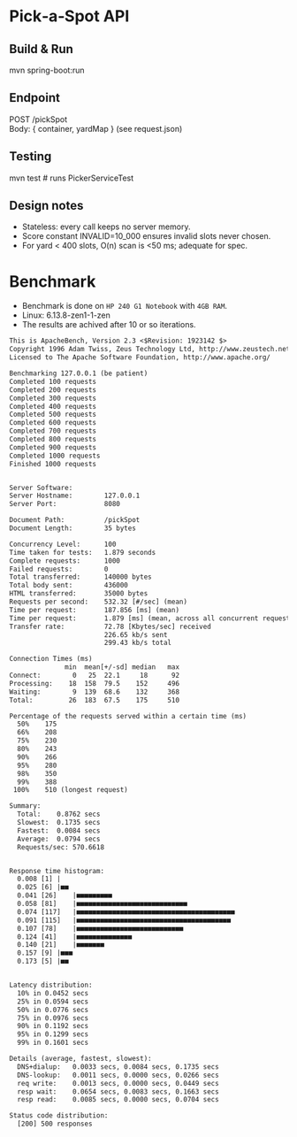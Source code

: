 # Pick‑a‑Spot API	
## Build & Run	
mvn spring-boot:run	
## Endpoint	
POST /pickSpot	
Body: { container, yardMap }  (see request.json)	
## Testing	
mvn test   # runs PickerServiceTest	
## Design notes	
- Stateless: every call keeps no server memory.	
- Score constant INVALID=10_000 ensures invalid slots never chosen.	
- For yard < 400 slots, O(n) scan is <50 ms; adequate for spec.	
# Benchmark
- Benchmark is done on `HP 240 G1 Notebook` with `4GB RAM`.
- Linux: 6.13.8-zen1-1-zen
- The results are achived after 10 or so iterations.
```txt
This is ApacheBench, Version 2.3 <$Revision: 1923142 $>
Copyright 1996 Adam Twiss, Zeus Technology Ltd, http://www.zeustech.net/
Licensed to The Apache Software Foundation, http://www.apache.org/

Benchmarking 127.0.0.1 (be patient)
Completed 100 requests
Completed 200 requests
Completed 300 requests
Completed 400 requests
Completed 500 requests
Completed 600 requests
Completed 700 requests
Completed 800 requests
Completed 900 requests
Completed 1000 requests
Finished 1000 requests


Server Software:
Server Hostname:        127.0.0.1
Server Port:            8080

Document Path:          /pickSpot
Document Length:        35 bytes

Concurrency Level:      100
Time taken for tests:   1.879 seconds
Complete requests:      1000
Failed requests:        0
Total transferred:      140000 bytes
Total body sent:        436000
HTML transferred:       35000 bytes
Requests per second:    532.32 [#/sec] (mean)
Time per request:       187.856 [ms] (mean)
Time per request:       1.879 [ms] (mean, across all concurrent requests)
Transfer rate:          72.78 [Kbytes/sec] received
                        226.65 kb/s sent
                        299.43 kb/s total

Connection Times (ms)
              min  mean[+/-sd] median   max
Connect:        0   25  22.1     18      92
Processing:    18  158  79.5    152     496
Waiting:        9  139  68.6    132     368
Total:         26  183  67.5    175     510

Percentage of the requests served within a certain time (ms)
  50%    175
  66%    208
  75%    230
  80%    243
  90%    266
  95%    280
  98%    350
  99%    388
 100%    510 (longest request)

Summary:
  Total:	0.8762 secs
  Slowest:	0.1735 secs
  Fastest:	0.0084 secs
  Average:	0.0794 secs
  Requests/sec:	570.6618


Response time histogram:
  0.008 [1]	|
  0.025 [6]	|■■
  0.041 [26]	|■■■■■■■■■
  0.058 [81]	|■■■■■■■■■■■■■■■■■■■■■■■■■■■■
  0.074 [117]	|■■■■■■■■■■■■■■■■■■■■■■■■■■■■■■■■■■■■■■■■
  0.091 [115]	|■■■■■■■■■■■■■■■■■■■■■■■■■■■■■■■■■■■■■■■
  0.107 [78]	|■■■■■■■■■■■■■■■■■■■■■■■■■■■
  0.124 [41]	|■■■■■■■■■■■■■■
  0.140 [21]	|■■■■■■■
  0.157 [9]	|■■■
  0.173 [5]	|■■


Latency distribution:
  10% in 0.0452 secs
  25% in 0.0594 secs
  50% in 0.0776 secs
  75% in 0.0976 secs
  90% in 0.1192 secs
  95% in 0.1299 secs
  99% in 0.1601 secs

Details (average, fastest, slowest):
  DNS+dialup:	0.0033 secs, 0.0084 secs, 0.1735 secs
  DNS-lookup:	0.0011 secs, 0.0000 secs, 0.0266 secs
  req write:	0.0013 secs, 0.0000 secs, 0.0449 secs
  resp wait:	0.0654 secs, 0.0083 secs, 0.1663 secs
  resp read:	0.0085 secs, 0.0000 secs, 0.0704 secs

Status code distribution:
  [200]	500 responses
```
